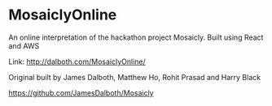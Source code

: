 # MosaiclyOnline
An online interpretation of the hackathon project Mosaicly. Built using React and AWS

Link: http://dalboth.com/MosaiclyOnline/

Original built by James Dalboth, Matthew Ho, Rohit Prasad and Harry Black

https://github.com/JamesDalboth/Mosaicly
